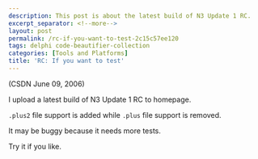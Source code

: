 ```yaml
---
description: This post is about the latest build of N3 Update 1 RC.
excerpt_separator: <!--more-->
layout: post
permalink: /rc-if-you-want-to-test-2c15c57ee120
tags: delphi code-beautifier-collection
categories: [Tools and Platforms]
title: 'RC: If you want to test'
---
```

(CSDN June 09, 2006)

I upload a latest build of N3 Update 1 RC to homepage.

`.plus2` file support is added while `.plus` file support is removed.

It may be buggy because it needs more tests.

Try it if you like.
<!--more-->
